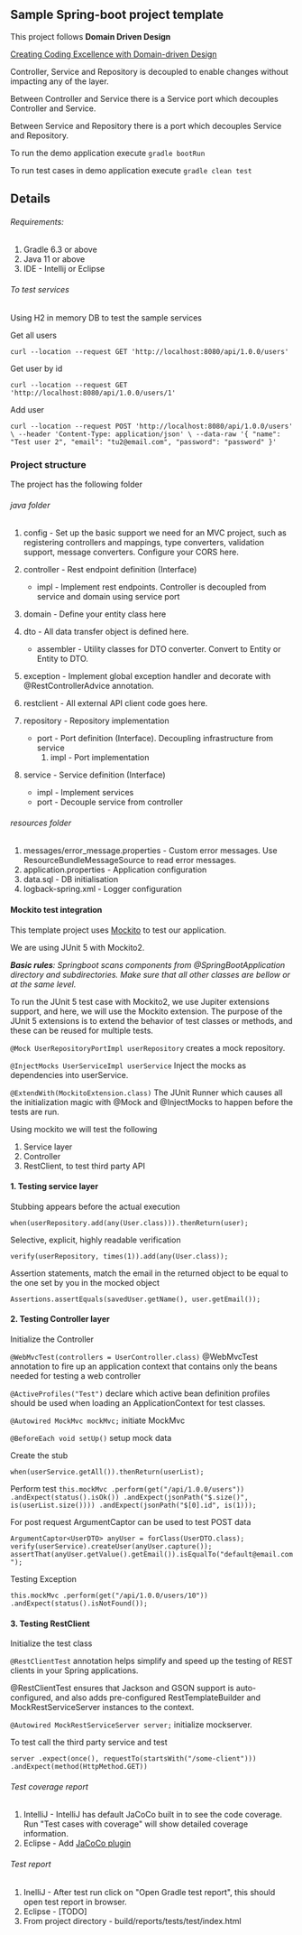 ## Sample Spring-boot project template

This project follows **Domain Driven Design**

[Creating Coding Excellence with Domain-driven Design](https://medium.com/swlh/creating-coding-excellence-with-domain-driven-design-88f73d2232c3)

Controller, Service and Repository is decoupled to enable changes without impacting any of the layer.

Between Controller and Service there is a Service port which decouples Controller and Service.

Between Service and Repository there is a port which decouples Service and Repository.

To run the demo application execute `gradle bootRun`

To run test cases in demo application execute `gradle clean test`

## Details

###### Requirements:
1. Gradle 6.3 or above
2. Java 11 or above
3. IDE - Intellij or Eclipse

###### To test services
Using H2 in memory DB to test the sample services
 
Get all users

`curl --location --request GET 'http://localhost:8080/api/1.0.0/users'`

Get user by id

`curl --location --request GET 'http://localhost:8080/api/1.0.0/users/1'`

Add user

`curl --location --request POST 'http://localhost:8080/api/1.0.0/users' \
--header 'Content-Type: application/json' \
--data-raw '{
	"name": "Test user 2",
	"email": "tu2@email.com",
	"password": "password"
}'`

### Project structure
The project has the following folder

###### java folder
1. config - Set up the basic support we need for an 
MVC project, such as registering controllers and mappings, 
type converters, validation support, message converters. Configure your CORS here.

2. controller - Rest endpoint definition (Interface)
    * impl - Implement rest endpoints. Controller is decoupled from service and domain using service port

3. domain - Define your entity class here

4. dto - All data transfer object is defined here.
    * assembler - Utility classes for DTO converter. Convert to Entity or Entity to DTO.

5. exception - Implement global exception handler and decorate with @RestControllerAdvice annotation.

6. restclient - All external API client code goes here.

7. repository - Repository implementation
    * port - Port definition (Interface). Decoupling infrastructure from service
        1. impl - Port implementation
        
8. service - Service definition (Interface)
    * impl - Implement services
    * port - Decouple service from controller
    
###### resources folder
1. messages/error_message.properties - Custom error messages. Use ResourceBundleMessageSource to read error messages. 
2. application.properties - Application configuration
3. data.sql - DB initialisation 
4. logback-spring.xml - Logger configuration

#### Mockito test integration
This template project uses [Mockito](https://site.mockito.org/) to test our application.

We are using JUnit 5 with Mockito2. 

_**Basic rules**: Springboot scans components from @SpringBootApplication directory and subdirectories. Make sure that all other classes are bellow or at the same level._

To run the JUnit 5 test case with Mockito2, we use Jupiter extensions support, and here, we will use the Mockito extension. The purpose of the JUnit 5 extensions is to extend the behavior of test classes or methods, and these can be reused for multiple tests. 

`@Mock UserRepositoryPortImpl userRepository` creates a mock repository.

`@InjectMocks UserServiceImpl userService` Inject the mocks as dependencies into userService.

`@ExtendWith(MockitoExtension.class)` The JUnit Runner which causes all the initialization magic with @Mock and @InjectMocks to happen before the tests are run.

Using mockito we will test the following
1. Service layer
2. Controller
3. RestClient, to test third party API
 
#### 1. Testing service layer
Stubbing appears before the actual execution

`when(userRepository.add(any(User.class))).thenReturn(user);`

Selective, explicit, highly readable verification

`verify(userRepository, times(1)).add(any(User.class));`

Assertion statements, match the email in the returned object to be equal to the one set by you in the mocked object

`Assertions.assertEquals(savedUser.getName(), user.getEmail());`

#### 2. Testing Controller layer
Initialize the Controller 

`@WebMvcTest(controllers = UserController.class)` @WebMvcTest annotation to fire up an application context that contains only the beans needed for testing a web controller

`@ActiveProfiles("Test")` declare which active bean definition profiles should be used when loading an ApplicationContext for test classes.

`@Autowired MockMvc mockMvc;` initiate MockMvc

`@BeforeEach void setUp()` setup mock data

Create the stub

`when(userService.getAll()).thenReturn(userList);`

Perform test
`this.mockMvc
    .perform(get("/api/1.0.0/users"))
    .andExpect(status().isOk())
    .andExpect(jsonPath("$.size()", is(userList.size())))
    .andExpect(jsonPath("$[0].id", is(1)));`
    
For post request ArgumentCaptor can be used to test POST data
    
`ArgumentCaptor<UserDTO> anyUser = forClass(UserDTO.class);
        verify(userService).createUser(anyUser.capture());
        assertThat(anyUser.getValue().getEmail()).isEqualTo("default@email.com");`
        
Testing Exception

`this.mockMvc
        .perform(get("/api/1.0.0/users/10"))
        .andExpect(status().isNotFound());`        
        
        
#### 3. Testing RestClient

Initialize the test class

`@RestClientTest` annotation helps simplify and speed up the testing of REST clients in your Spring applications.

@RestClientTest ensures that Jackson and GSON support is auto-configured, and also adds pre-configured RestTemplateBuilder and MockRestServiceServer instances to the context.

`@Autowired MockRestServiceServer server;` initialize mockserver.

To test call the third party service and test

`server
.expect(once(), requestTo(startsWith("/some-client")))
.andExpect(method(HttpMethod.GET))`

###### Test coverage report
1. IntelliJ - IntelliJ has default JaCoCo built in to see the code coverage. Run "Test cases with coverage" will show detailed coverage information.
2. Eclipse - Add [JaCoCo plugin](https://www.eclemma.org/)

###### Test report
1. InelliJ - After test run click on "Open Gradle test report", this should open test report in browser.
2. Eclipse - [TODO]
3. From project directory - build/reports/tests/test/index.html

        